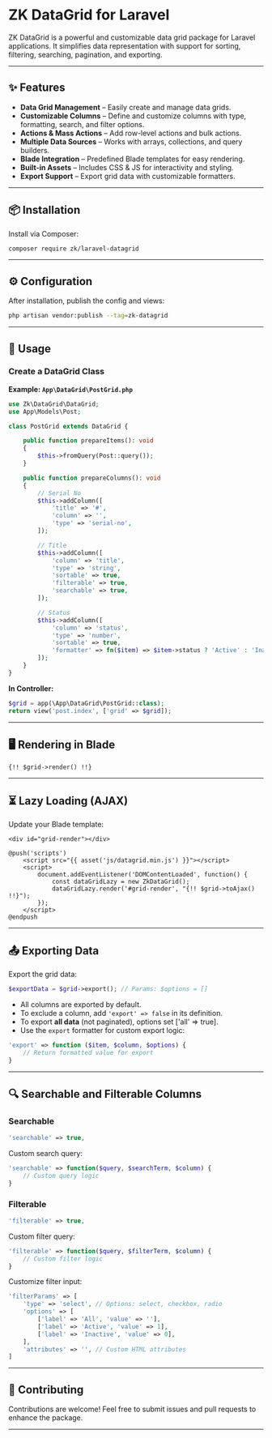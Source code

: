 
# ZK DataGrid for Laravel

ZK DataGrid is a powerful and customizable data grid package for Laravel applications. It simplifies data representation with support for sorting, filtering, searching, pagination, and exporting.

---

## ✨ Features

- **Data Grid Management** – Easily create and manage data grids.
- **Customizable Columns** – Define and customize columns with type, formatting, search, and filter options.
- **Actions & Mass Actions** – Add row-level actions and bulk actions.
- **Multiple Data Sources** – Works with arrays, collections, and query builders.
- **Blade Integration** – Predefined Blade templates for easy rendering.
- **Built-in Assets** – Includes CSS & JS for interactivity and styling.
- **Export Support** – Export grid data with customizable formatters.

---

## 📦 Installation

Install via Composer:

```bash
composer require zk/laravel-datagrid
```

---

## ⚙️ Configuration

After installation, publish the config and views:

```bash
php artisan vendor:publish --tag=zk-datagrid
```

---

## 🚀 Usage

### Create a DataGrid Class

**Example: `App\DataGrid\PostGrid.php`**

```php
use Zk\DataGrid\DataGrid;
use App\Models\Post;

class PostGrid extends DataGrid {

    public function prepareItems(): void
    {
        $this->fromQuery(Post::query());
    }

    public function prepareColumns(): void
    {
        // Serial No
        $this->addColumn([
            'title' => '#',
            'column' => '',
            'type' => 'serial-no',
        ]);

        // Title
        $this->addColumn([
            'column' => 'title',
            'type' => 'string',
            'sortable' => true,
            'filterable' => true,
            'searchable' => true,
        ]);

        // Status
        $this->addColumn([
            'column' => 'status',
            'type' => 'number',
            'sortable' => true,
            'formatter' => fn($item) => $item->status ? 'Active' : 'Inactive',
        ]);
    }
}
```

**In Controller:**

```php
$grid = app(\App\DataGrid\PostGrid::class);
return view('post.index', ['grid' => $grid]);
```

---

## 🖥️ Rendering in Blade

```blade
{!! $grid->render() !!}
```

---

## ⏳ Lazy Loading (AJAX)

Update your Blade template:

```blade
<div id="grid-render"></div>

@push('scripts')
    <script src="{{ asset('js/datagrid.min.js') }}"></script>
    <script>
        document.addEventListener('DOMContentLoaded', function() {
            const dataGridLazy = new ZkDataGrid();
            dataGridLazy.render('#grid-render', "{!! $grid->toAjax() !!}");
        });
    </script>
@endpush
```

---

## 📤 Exporting Data

Export the grid data:

```php
$exportData = $grid->export(); // Params: $options = []
```

- All columns are exported by default.
- To exclude a column, add `'export' => false` in its definition.
- To export **all data** (not paginated), options set ['all' => true].
- Use the `export` formatter for custom export logic:

```php
'export' => function ($item, $column, $options) {
    // Return formatted value for export
}
```

---

## 🔍 Searchable and Filterable Columns

### Searchable

```php
'searchable' => true,
```

Custom search query:

```php
'searchable' => function($query, $searchTerm, $column) {
    // Custom query logic
}
```

### Filterable

```php
'filterable' => true,
```

Custom filter query:

```php
'filterable' => function($query, $filterTerm, $column) {
    // Custom filter logic
}
```

Customize filter input:

```php
'filterParams' => [
    'type' => 'select', // Options: select, checkbox, radio
    'options' => [
        ['label' => 'All', 'value' => ''],
        ['label' => 'Active', 'value' => 1],
        ['label' => 'Inactive', 'value' => 0],
    ],
    'attributes' => '', // Custom HTML attributes
]
```

---

## 🤝 Contributing

Contributions are welcome! Feel free to submit issues and pull requests to enhance the package.

---
<!---
## 🪪 License

This package is open-source and licensed under the [MIT License](LICENSE).
--->

